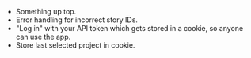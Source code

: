 - Something up top.
- Error handling for incorrect story IDs.
- "Log in" with your API token which gets stored in a cookie, so anyone can use the app.
- Store last selected project in cookie.
